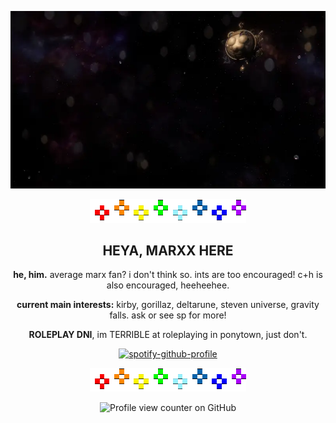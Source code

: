 <div align="center">
 
![nova](assets/tumblr_cc9c5d979fa945d723891db5a77b91e1_93fd3ce5_1280.gif.webp)

</div>

<div align="center">

![rainybow](assets/20251024_183226.gif)

</div>

<div align="center">

## HEYA, MARXX HERE

**he, him.** average marx fan? i don't think so. ints are too encouraged! c+h is also encouraged, heeheehee.


**current main interests:** kirby, gorillaz, deltarune, steven universe, gravity falls. ask or see sp for more!


**ROLEPLAY DNI**, im TERRIBLE at roleplaying in ponytown, just don't.

 </div>

<div align="center">

 [![spotify-github-profile](https://spotify-github-profile.kittinanx.com/api/view?uid=31chxnhknznn2qcviny75njwos2i&cover_image=true&theme=novatorem&show_offline=true&background_color=121212&interchange=true&bar_color=46006b&bar_color_cover=true)](https://github.com/kittinan/spotify-github-profile)

</div>

<div align="center">

![rainybow](assets/20251024_183226.gif)

</div>

<div align="center">

![Profile view counter on GitHub](https://komarev.com/ghpvc/?username=mrxxjstr&color=blueviolet&label=STOLEN+WISHES&abbreviated=true&style=flat-square)
</div>
